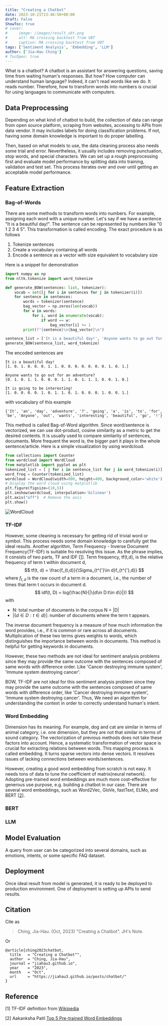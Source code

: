 ```yaml
---
title: "Creating a Chatbot"
date: 2023-10-21T13:46:50+08:00
draft: False
ShowToc: true
# cover:
#     image: /images/result_vbt.png
#     alt: MA crossing backtest from VBT
#     caption: MA crossing backtest from VBT
tags: ['Sentiment Analysis', 'Embedding', 'LLM']
author: ['Jia-Hau Ching']
# TocOpen: true
---
```


What is a chatbot? A chatbot is an assistant for answering questions, saving time from waiting human's responses. But how? How computer can understand human language? Indeed, it can't read words like we do. It reads number.
Therefore, how to transform words into numbers is crucial for using languages to communicate with computers.

## Data Preprocessing
Depending on what kind of chatbot to build, the collection of data can range from open source platform, scraping from websites, accessing to APIs from data vendor. It may includes labels for doing classification problems. If not, having some domain knowledge is important to do proper labelling. 

Then, based on what models to use, the data cleaning process also needs some trial and error. Nevertheless, it usually includes removing punctuation, stop words, and special characters. We can set up a rough preprocessing first and evaluate model performance by splitting data into training, validation and test set. This process iterates over and over until getting an acceptable model performance.
## Feature Extraction
### Bag-of-Words
There are some methods to transform words into numbers. For example, assigning each word with a unique number. Let's say if we have a sentence "It is a beautiful day!". The sentence can be represented by numbers like "0 1 2 3 4 5". This transformation is called encoding. The exact procedure is as follows
1. Tokenize sentences
2. Create a vocabulary containing all words
3. Encode a sentence as a vector with size equivalent to vocabulary size

Here is a snippet for demonstration
```python
import numpy as np
from nltk.tokenize import word_tokenize

def generate_BOW(sentences: list, tokenizer):
    vocab = set([j for i in sentences for j in tokenizer(i)])
    for sentence in sentences:
        words = tokenizer(sentence)
        bag_vector = np.zeros(len(vocab))
        for w in words:
            for i, word in enumerate(vocab):
                if word == w:
                    bag_vector[i] += 1
        print(f"{sentence}\n{bag_vector}\n")

sentence_list = ['It is a beautiful day!', 'Anyone wants to go out for an adventure?', 'It is going to be interesting!']
generate_BOW(sentence_list, word_tokenize)
```
The encoded sentences are
```
It is a beautiful day!
[1. 0. 1. 0. 0. 0. 1. 1. 0. 0. 0. 0. 0. 0. 0. 1. 0. 1.]

Anyone wants to go out for an adventure?
[0. 1. 0. 1. 1. 0. 0. 0. 1. 1. 0. 1. 1. 1. 0. 0. 1. 0.]

It is going to be interesting!
[1. 0. 0. 0. 0. 1. 0. 1. 1. 0. 1. 0. 0. 0. 1. 0. 0. 1.]
```
with vocabulary of this example
```
{'It', 'an', 'day', 'adventure', '?', 'going', 'a', 'is', 'to', 'for', 'be', 'Anyone', 'out', 'wants', 'interesting', 'beautiful', 'go', '!'}
```

This method is called Bag-of-Word algorithm. Since word/sentence is vectorized, we can use dot-product, cosine similarity as a metric to get the desired contents. It is usually used to compare similarity of sentences, documents. More frequent the word is, the bigger part it plays in the whole sentence/article. Here is a simple visualization by using wordcloud.
```python
from collections import Counter
from wordcloud import WordCloud
from matplotlib import pyplot as plt
tokenized_list = [ j for i in sentence_list for j in word_tokenize(i)]
word_freq = Counter(tokenized_list)
wordcloud = WordCloud(width=800, height=400, background_color='white').generate_from_frequencies(word_freq)
# Display the word cloud using matplotlib
plt.figure(figsize=(10,5))
plt.imshow(wordcloud, interpolation='bilinear')
plt.axis("off")  # Remove the axis
plt.show()    
```
![WordCloud](/images/wordcloud.png)

### TF-IDF
However, some cleaning is necessary for getting rid of trivial word or symbol. This process needs some domain knowledge to carefully get the ideal results. Another algorithm, Term Frequency - Inverse Document Frequency(TF-IDF) is suitable fro resolving this issue. As the phrase implies, it consists of two parts, TF and IDF [[1](https://en.wikipedia.org/wiki/Tf%E2%80%93idf)]. Term frequency, tf(t,d), is the relative frequency of term t within document d,
$$
tf(t, d) = \frac{f_{t,d}}{\Sigma_{t^{'}\in d}f_{t^{'},d}}
$$
where $f_{t,d}$ is the raw count of a term in a document, i.e., the number of times that term t occurs in document d.
$$
idf(t, D) = log(\frac{N}{|\{d\in D:t\in d\}|})
$$
with
- N: total number of documents in the corpus N = |D|
- $|\{d\in D:t\in d\}|$: number of documents where the term t appears.

The inverse document frequency is a measure of how much information the word provides, i.e., if it is common or rare across all documents.
Multiplication of these two terms gives weights to words, which distinguishes the importance between words in documents. This method is helpful for getting keywords in documents.

However, these two methods are not ideal for sentiment analysis problems since they may provide the same outcome with the sentences composed of same words with difference order.
Like 'Cancer destroying immune system', 'Immune system destroying cancer'. 

BOW, TF-IDF are not ideal for this sentiment analysis problem since they may provide the same outcome with the sentences composed of same words with difference order, like 'Cancer destroying immune system', 'Immune system destroying cancer'. Thus, We need an algorithm for understanding the context in order to correctly understand human's intent.

### Word Embedding
Dimension has its meaning. For example, dog and cat are similar in terms of animal category, i.e. one dimension, but they are not that similar in terms of sound category. The vectorization of previous methods does not take these factors into account. Hence, a systematic transformation of vector space is crucial for extracting relations between words. This mapping process is called embedding. It turns sparse vectors into dense vectors. It resolves issues of lacking connections between words/sentences. 

However, creating a good word embedding from scratch is not easy. It needs tons of data to tune the coefficient of matrix(neural network). Adopting pre-trained word embeddings are much more cost-effective for generous use purpose, e.g. building a chatbot in our case. There are several word embeddings, such as Word2Vec, GloVe, fastText, ELMo, and BERT [[2](https://patil-aakanksha.medium.com/top-5-pre-trained-word-embeddings-20de114bc26)].

### BERT

### LLM

## Model Evaluation
A query from user can be categorized into several domains, such as emotions, intents, or some specific FAQ dataset. 
## Deployment
Once ideal result from model is generated, it is ready to be deployed to production environment. One of deployment is setting up APIs to send results. 

## Citation
Cite as
> Ching, Jia-Hau. (Oct, 2023) "Creating a Chatbot". JH's Note.

Or

```
@article{ching2023chatbot,
  title   = "Creating a Chatbot"",
  author  = "Ching, Jia-Hau",
  journal = "jiahau3.github.io",
  year    = "2023",
  month   = "Oct",
  url     = "https://jiahau3.github.io/posts/chatbot/"
}
```

## Reference
[1] TF-IDF definition from [Wikipedia](https://en.wikipedia.org/wiki/Tf%E2%80%93idf)

[2] Aakanksha Patil [Top 5 Pre-trained Word Embeddings](https://patil-aakanksha.medium.com/top-5-pre-trained-word-embeddings-20de114bc26)
